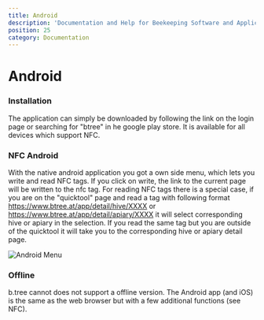 ```yaml
---
title: Android
description: 'Documentation and Help for Beekeeping Software and Application'
position: 25
category: Documentation
---
```

# Android

### Installation

The application can simply be downloaded by following the link on the login page or searching for "btree" in he google play store. It is available for all devices which support NFC. 

### NFC Android

With the native android application you got a own side menu, which lets you write and read NFC tags. If you click on write, the link to the current page will be written to the nfc tag. For reading NFC tags there is a special case, if you are on the "quicktool" page and read a tag with following format https://www.btree.at/app/detail/hive/XXXX or https://www.btree.at/app/detail/apiary/XXXX it will select corresponding hive or apiary in the selection. If you read the same tag but you are outside of the quicktool it will take you to the corresponding hive or apiary detail page.

<img src="../img/android_nfc.jpg" alt="Android Menu" loading="lazy">

### Offline

b.tree cannot does not support a offline version. The Android app (and iOS) is the same as the web browser but with a few additional functions (see NFC).